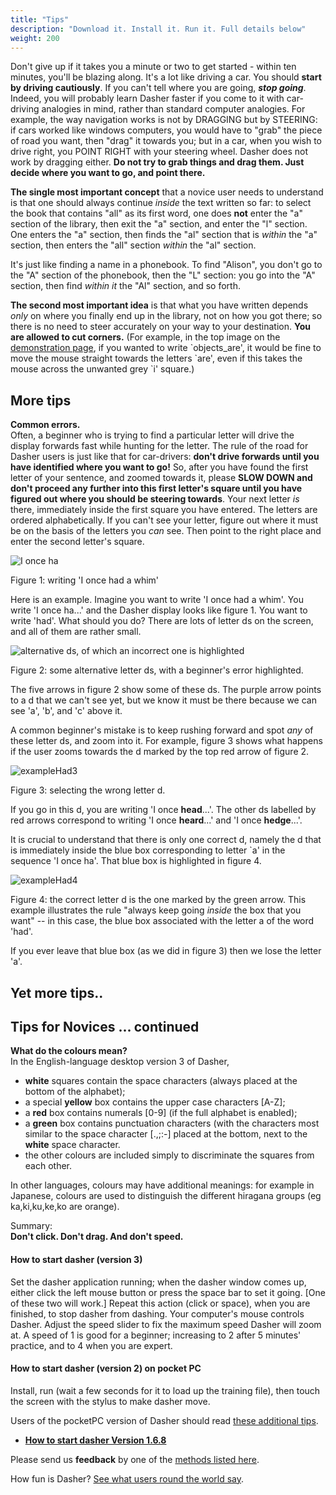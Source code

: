 ```yaml
---
title: "Tips"
description: "Download it. Install it. Run it. Full details below"
weight: 200
---
```


Don't give up if it takes you a minute or two to get started - within ten minutes, you'll be blazing along. It's a lot like driving a car. You should **start by driving cautiously**. If you can't tell where you are going, **_stop going_**. Indeed, you will probably learn Dasher faster if you come to it with car-driving analogies in mind, rather than standard computer analogies. For example, the way navigation works is not by DRAGGING but by STEERING: if cars worked like windows computers, you would have to "grab" the piece of road you want, then "drag" it towards you; but in a car, when you wish to drive right, you POINT RIGHT with your steering wheel. Dasher does not work by dragging either. **Do not try to grab things and drag them. Just decide where you want to go, and point there.**

**The single most important concept** that a novice user needs to understand is that one should always continue _inside_ the text written so far: to select the book that contains "all" as its first word, one does **not** enter the "a" section of the library, then exit the "a" section, and enter the "l" section. One enters the "a" section, then finds the "al" section that is _within_ the "a" section, then enters the "all" section _within_ the "al" section.

It's just like finding a name in a phonebook. To find "Alison", you don't go to the "A" section of the phonebook, then the "L" section: you go into the "A" section, then find _within it_ the "Al" section, and so forth.

**The second most important idea** is that what you have written depends _only_ on where you finally end up in the library, not on how you got there; so there is no need to steer accurately on your way to your destination. **You are allowed to cut corners.** (For example, in the top image on the [demonstration page](Demonstrations.html), if you wanted to write \`objects_are', it would be fine to move the mouse straight towards the letters \`are', even if this takes the mouse across the unwanted grey `i' square.)

## More tips

**Common errors.**  
Often, a beginner who is trying to find a particular letter will drive the display forwards fast while hunting for the letter. The rule of the road for Dasher users is just like that for car-drivers: **don't drive forwards until you have identified where you want to go!** So, after you have found the first letter of your sentence, and zoomed towards it, please **SLOW DOWN and don't proceed any further into this first letter's square until you have figured out where you should be steering towards**. Your next letter _is_ there, immediately inside the first square you have entered. The letters are ordered alphabetically. If you can't see your letter, figure out where it must be on the basis of the letters you _can_ see. Then point to the right place and enter the second letter's square.

![I once ha](/dasher/images/exampleHad.png)

Figure 1: writing 'I once had a whim'

Here is an example. Imagine you want to write 'I once had a whim'. You write 'I once ha...' and the Dasher display looks like figure 1. You want to write 'had'. What should you do? There are lots of letter ds on the screen, and all of them are rather small.

![alternative ds, of which an incorrect one is highlighted](/dasher/images/exampleHad2a.png)

Figure 2: some alternative letter ds, with a beginner's error highlighted.

The five arrows in figure 2 show some of these ds. The purple arrow points to a d that we can't see yet, but we know it must be there because we can see 'a', 'b', and 'c' above it.

A common beginner's mistake is to keep rushing forward and spot _any_ of these letter ds, and zoom into it. For example, figure 3 shows what happens if the user zooms towards the d marked by the top red arrow of figure 2.

![exampleHad3](/dasher/images/exampleHad3a.png)

Figure 3: selecting the wrong letter d.

If you go in this d, you are writing 'I once **head**...'. The other ds labelled by red arrows correspond to writing 'I once **heard**...' and 'I once **hedge**...'.

It is crucial to understand that there is only one correct d, namely the d that is immediately inside the blue box corresponding to letter `a' in the sequence 'I once ha'. That blue box is highlighted in figure 4.

![exampleHad4](/dasher/images/exampleHad4.png)

Figure 4: the correct letter d is the one marked by the green arrow. This example illustrates the rule "always keep going _inside_ the box that you want" -- in this case, the blue box associated with the letter a of the word 'had'.

If you ever leave that blue box (as we did in figure 3) then we lose the letter 'a'.

## Yet more tips.. 

Tips for Novices ... continued
------------------------------

**What do the colours mean?**  
In the English-language desktop version 3 of Dasher,

*   **white** squares contain the space characters (always placed at the bottom of the alphabet);
*   a special **yellow** box contains the upper case characters \[A-Z\];
*   a **red** box contains numerals \[0-9\] (if the full alphabet is enabled);
*   a **green** box contains punctuation characters (with the characters most similar to the space character \[.,;:-\] placed at the bottom, next to the **white** space character.
*   the other colours are included simply to discriminate the squares from each other.

  
In other languages, colours may have additional meanings: for example in Japanese, colours are used to distinguish the different hiragana groups (eg ka,ki,ku,ke,ko are orange).

Summary:  
**Don't click. Don't drag. And don't speed.**

#### How to start dasher (version 3)

Set the dasher application running; when the dasher window comes up, either click the left mouse button or press the space bar to set it going. \[One of these two will work.\] Repeat this action (click or space), when you are finished, to stop dasher from dashing. Your computer's mouse controls Dasher. Adjust the speed slider to fix the maximum speed Dasher will zoom at. A speed of 1 is good for a beginner; increasing to 2 after 5 minutes' practice, and to 4 when you are expert.

#### How to start dasher (version 2) on pocket PC

Install, run (wait a few seconds for it to load up the training file), then touch the screen with the stylus to make dasher move.

Users of the pocketPC version of Dasher should read [these additional tips](ipaqtips.html).

*   [**How to start dasher Version 1.6.8**](Start168.html)

Please send us **feedback** by one of the [methods listed here](Develop.html).

How fun is Dasher? [See what users round the world say](users.html).